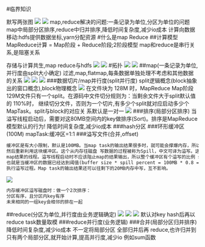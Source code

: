 #临界知识

默写两张图
![](.z_01_hadoop_02_mapreduce_拓扑_images/134b420c.png)
![](.z_01_hadoop_02_mapreduce_拓扑_images/7ca1c269.png)
[](https://blog.csdn.net/ASN_forever/article/details/81233547)
map,reduce解决的问题:一条记录为单位,分区为单位的问题
map中局部分区排序,reduce中归并排序,降低时间复杂度,减少io成本
计算向数据移动:hdfs提供数据坐标,yarn分配资源
#什么是map Reduce
##计算模型
MapReduce计算 = Map阶段 + Reduce阶段;2阶段模型
map和reduce是串行关系,是阻塞关系

存储与计算共生,map reduce与hdfs
![](.z_01_hadoop_02_mapreduce_拓扑_images/f9e41fd9.png)
![](.z_01_hadoop_02_mapreduce_拓扑_images/305dd90a.png)
#拓扑
![](.z_01_hadoop_02_mapreduce_拓扑_images/72a03440.png)
![](.z_01_hadoop_03_mapreduce_拓扑_images/6a81b402.png)
##map(一条记录为单位,并行度由split大小确定)
过滤,map,flatmap,每条数据单独处理不考虑和其他数据的关系
![](.z_01_hadoop_02_mapreduce_拓扑_images/98a4efe4.png)
![](.z_01_hadoop_02_mapreduce_拓扑_images/d06136ea.png)
![](.z_01_hadoop_02_mapreduce_拓扑_images/7eaade33.png)
###数据切片/map并行度(split并行度)
split逻辑概念(block抽象出的窗口概念),block物理概念
![](.z_01_hadoop_02_mapreduce_拓扑_images/284429ad.png)
在文件块为 128M 时，MapReduce Map阶段129M文件只有一个split。在源码中文件切分规则为：当剩余文件大于split默认值的 110%时，
继续切分文件，否则为一个切片,有多少个split就对应启动多少个MapTask。split与block的对应关 系默认是一对一
![](.z_01_hadoop_02_mapreduce_拓扑_images/ae5e9bfd.png)
###排序(局部分区排序)
当溢写线程启动后，需要对这80MB空间内的key做排序(Sort)。排序是MapReduce模型默认的行为!
降低时间复杂度,减少io成本
###hash分区
###环形缓冲区(100M)
mapTask:缓冲区=1:1
###溢写文件(合并,offset)
```asp
缓冲区是有大小限制，默认是100MB。当map task的输出结果很多时，就可能会撑爆内存，所以 需要在一定条件下将缓冲区中的数据临时写入磁盘，
然后重新利用这块缓冲区。这个从内存往磁盘 写数据的过程被称为Spill，中文可译为溢写。这个溢写是由单独线程来完成，不影响往缓冲区写 
map结果的线程。溢写线程启动时不应该阻止map的结果输出，所以整个缓冲区有个溢写的比例 spill.percent。这个比例默认是0.8，
也就是当缓冲区的数据已经达到阈值(buffer size * spill percent = 100MB * 0.8 = 80MB)，溢写线程启动，锁定这80MB的内存，
执行溢写过程。Map task的输出结果还可以往剩下的20MB内存中写，互不影响。
```
![](.z_01_hadoop_02_mapreduce_拓扑_images/7ca1c269.png)
```asp
内存缓冲区溢写磁盘时：做一个2次排序：
分区有序，且分区内key有序
未来相同的一组key会相邻的排在一起
```
##reduce(分区为单位,并行度由业务逻辑确定)
![](.z_01_hadoop_02_mapreduce_拓扑_images/134b420c.png)
![](.z_01_hadoop_02_mapreduce_拓扑_images/3272f6cf.png)
![](.z_01_hadoop_02_mapreduce_拓扑_images/7fe530b9.png)
默认对key hash后再以reduce task数量取模
###reduce并行度(业务逻辑)
###合并(局部分区归并排序)
降低时间复杂度,减少io成本
不一定将局部分区 全部归并后再 reduce,也许归并到只有两个局部分区,就开始计算,提高并行度,减少io
例如sum函数


